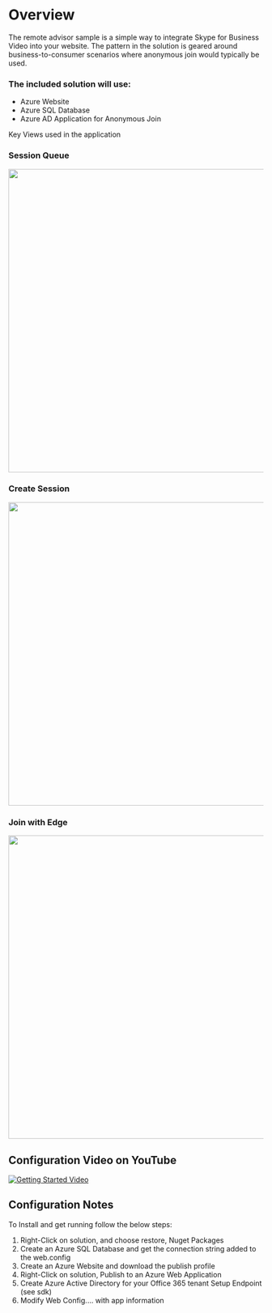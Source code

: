 # Overview #
The remote advisor sample is a simple way to integrate Skype for Business Video into your website.
The pattern in the solution is geared around business-to-consumer scenarios where anonymous join would typically be used.

### The included solution will use: ###
* Azure Website
* Azure SQL Database
* Azure AD Application for Anonymous Join

Key Views used in the application
<br/>
### Session Queue ###
<img src="https://raw.githubusercontent.com/devwheel/RemoteAdvisorQuickStart/master/RemoteAdvisor/Media/Image1.jpg" width=600/>

### Create Session ###
<img src="https://raw.githubusercontent.com/devwheel/RemoteAdvisorQuickStart/master/RemoteAdvisor/Media/image2.jpg" width=600/>

### Join with Edge ###
<img src="https://raw.githubusercontent.com/devwheel/RemoteAdvisorQuickStart/master/RemoteAdvisor/Media/image3.jpg" width=600/>

## Configuration Video on YouTube ##
[![Getting Started Video](http://img.youtube.com/vi/rHc5U9VpehU/0.jpg)](http://www.youtube.com/watch?v=rHc5U9VpehU)

## Configuration Notes ##
To Install and get running follow the below steps:
1) Right-Click on solution, and choose restore, Nuget Packages
2) Create an Azure SQL Database and get the connection string added to the web.config
3) Create an Azure Website and download the publish profile 
4) Right-Click on solution, Publish to an Azure Web Application
5) Create Azure Active Directory for your Office 365 tenant
	Setup Endpoint (see sdk)
6) Modify Web Config.... with app information
